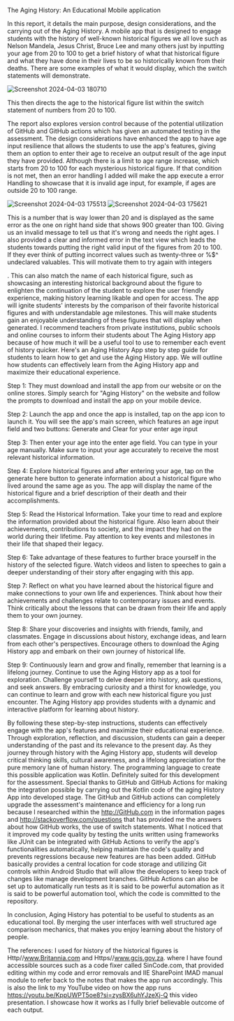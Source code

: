 The Aging History: An Educational Mobile application 

In this report, it details the main purpose, design considerations, and the carrying out of the Aging History. A mobile app that is designed to engage students with the history of well-known historical figures we all love such as Nelson Mandela, Jesus Christ, Bruce Lee and many others just by inputting your age from 20 to 100 to get a brief history of what that historical figure and what they have done in their lives to be so historically known from their deaths.  There are some examples of what it would display, which the switch statements will demonstrate. 

 ![Screenshot 2024-04-03 180710](https://github.com/EquinoxSilverstar/historyAppAssessment/assets/164300157/9a37f48f-245c-4332-a3d9-69c9e564b92d)

This then directs the age to the historical figure list within the switch statement of numbers from 20 to 100.  

The report also explores version control because of the potential utilization of GitHub and GitHub actions which has given an automated testing in the assessment. The design considerations have enhanced the app to have age input resilience that allows the students to use the app's features, giving them an option to enter their age to receive an output result of the age input they have provided. Although there is a limit to age range increase, which starts from 20 to 100 for each mysterious historical figure. If that condition is not met, then an error handling I added will make the app execute a error Handling to showcase that it is invalid age input, for example, if ages are outside 20 to 100 range.  

 ![Screenshot 2024-04-03 175513](https://github.com/EquinoxSilverstar/historyAppAssessment/assets/164300157/e375a0c5-58c8-4d2b-b905-9b51ca68d44f)
![Screenshot 2024-04-03 175621](https://github.com/EquinoxSilverstar/historyAppAssessment/assets/164300157/b19520ef-8092-46b3-af0c-c032307e2fc1)


This is a number that is way lower than 20 and is displayed as the same error as the one on right hand side that shows 900 greater than 100. Giving us an invalid message to tell us that it's wrong and needs the right ages. I also provided a clear and informed error in the text view which leads the students towards putting the right valid input of the figures from 20 to 100. If they ever think of putting incorrect values such as twenty-three or %$^ undeclared valuables. This will motivate them to try again with integers  

 

 

. This can also match the name of each historical figure, such as showcasing an interesting historical background about the figure to enlighten the continuation of the student to explore the user friendly experience, making history learning likable and open for access. The app will ignite students' interests by the comparison of their favorite historical figures and with understandable age milestones. This will make students gain an enjoyable understanding of these figures that will display when generated. I recommend teachers from private institutions, public schools and online courses to inform their students about The Aging History app because of how much it will be a useful tool to use to remember each event of history quicker. Here's an Aging History App step by step guide for students to learn how to get and use the Aging History app. We will outline how students can effectively learn from the Aging History app and maximize their educational experience. 

Step 1: They must download and install the app from our website or on the online stores. Simply search for "Aging History" on the website and follow the prompts to download and install the app on your mobile device. 

Step 2: Launch the app and once the app is installed, tap on the app icon to launch it. You will see the app's main screen, which features an age input field and two buttons: Generate and Clear for your enter age input 

Step 3: Then enter your age into the enter age field. You can type in your age manually. Make sure to input your age accurately to receive the most relevant historical information. 

Step 4: Explore historical figures and after entering your age, tap on the generate here button to generate information about a historical figure who lived around the same age as you. The app will display the name of the historical figure and a brief description of their death and their accomplishments. 

Step 5: Read the Historical Information. Take your time to read and explore the information provided about the historical figure. Also learn about their achievements, contributions to society, and the impact they had on the world during their lifetime. Pay attention to key events and milestones in their life that shaped their legacy. 

Step 6: Take advantage of these features to further brace yourself in the history of the selected figure. Watch videos and listen to speeches to gain a deeper understanding of their story after engaging with this app. 

Step 7: Reflect on what you have learned about the historical figure and make connections to your own life and experiences. Think about how their achievements and challenges relate to contemporary issues and events. Think critically about the lessons that can be drawn from their life and apply them to your own journey. 

Step 8: Share your discoveries and insights with friends, family, and classmates. Engage in discussions about history, exchange ideas, and learn from each other's perspectives. Encourage others to download the Aging History app and embark on their own journey of historical life. 

Step 9: Continuously learn and grow and finally, remember that learning is a lifelong journey. Continue to use the Aging History app as a tool for exploration. Challenge yourself to delve deeper into history, ask questions, and seek answers. By embracing curiosity and a thirst for knowledge, you can continue to learn and grow with each new historical figure you just encounter. The Aging History app provides students with a dynamic and interactive platform for learning about history. 

By following these step-by-step instructions, students can effectively engage with the app's features and maximize their educational experience. Through exploration, reflection, and discussion, students can gain a deeper understanding of the past and its relevance to the present day. As they journey through history with the Aging History app, students will develop critical thinking skills, cultural awareness, and a lifelong appreciation for the pure memory lane of human history. The programming language to create this possible application was Kotlin. Definitely suited for this development for the assessment. Special thanks to GitHub and GitHub Actions for making the integration possible by carrying out the Kotlin code of the aging History App into developed stage. The GitHub and GitHub actions can completely upgrade the assessment's maintenance and efficiency for a long run because I researched within the http://GitHub.com in the information pages and http://stackoverflow.com/questions that has provided me the answers about how GitHub works, the use of switch statements. What I noticed that it improved my code quality by testing the units written using frameworks like JUnit can be integrated with GitHub Actions to verify the app's functionalities automatically, helping maintain the code's quality and prevents regressions because new features are has been added. GitHub basically provides a central location for code storage and utilizing Git controls within Android Studio that will allow the developers to keep track of changes like manage development branches. GitHub Actions can also be set up to automatically run tests as it is said to be powerful automation as it is said to be powerful automation tool, which the code is committed to the repository. 

In conclusion, Aging History has potential to be useful to students as an educational tool. By merging the user interfaces with well structured age comparison mechanics, that makes you enjoy learning about the history of people. 

The references: I used for history of the historical figures is Http//www.Britannia.com and Https//www.gcis.gov.za. where I have found accessible sources such as a code fixer called SinCode.com, that provided editing within my code and error removals and IIE SharePoint IMAD manual module to refer back to the notes that makes the app run accordingly. This is also the link to my YouTube video on how the app runs https://youtu.be/KppUWPT5oe8?si=zysBX6uhYJzeXj-Q this video presentation. I showcase how it works as I fully brief believable outcome of each output. 

  

 



